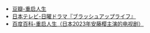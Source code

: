 - [豆瓣-重启人生](https://movie.douban.com/subject/36156235/)
- [日本テレビ-日曜ドラマ『ブラッシュアップライフ』](https://www.ntv.co.jp/brushup-life/)
- [百度百科-重启人生（日本2023年安藤樱主演的电视剧）](https://baike.baidu.com/item/%E9%87%8D%E5%90%AF%E4%BA%BA%E7%94%9F/62413507)
